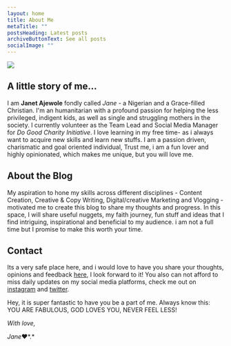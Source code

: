 ```yaml
---
layout: home
title: About Me
metaTitle: ""
postsHeading: Latest posts
archiveButtonText: See all posts
socialImage: ""
---
```

![](/images/fav.jpg)

## **A little story of me...**

I am **Janet Ajewole** fondly called *Jane -* a Nigerian and a Grace-filled Christian. I'm an humanitarian with a profound passion for helping the less privileged, indigent kids, as well as single and struggling mothers in the society. I currently volunteer as the Team Lead and Social Media Manager for *Do Good Charity Initiative*. I love learning in my free time- as i always want to acquire new skills and learn new stuffs. I am a passion driven, charismatic and goal oriented individual, Trust me, i am a fun lover and highly opinionated, which makes me unique, but you will love me. 

## **About the Blog**

My aspiration to hone my skills across different disciplines - Content Creation, Creative & Copy Writing, Digital/creative Marketing and Vlogging - motivated me to create this blog to share my thoughts and progress. In this space, I will share useful nuggets, my faith journey, fun stuff and ideas that I find intriguing, inspirational and beneficial to my audience. i am not a full time but I promise to make this worth your time. 

## **Contact**

Its a very safe place here, and i would love to have you share your thoughts, opinions and feedback [](ajewoleglory@gmail.com)[here](ajewoleglory@gmail.com), I look forward to it! You also can not afford to miss daily updates on my social media platforms, check me out on [instagram](https://www.instagram.com/jane_vigour/) and [twitter](https://twitter.com/JaneVigour). 

Hey, it is super fantastic to have you be a part of me. Always know this: YOU ARE FABULOUS, GOD LOVES YOU, NEVER FEEL LESS! 

*With love,* 

*Jane*❤️*.*